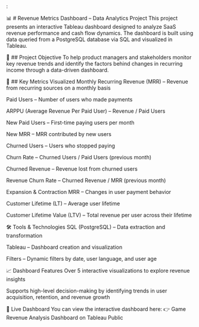 :

📊 # Revenue Metrics Dashboard – Data Analytics Project
This project presents an interactive Tableau dashboard designed to analyze SaaS revenue performance and cash flow dynamics. The dashboard is built using data queried from a PostgreSQL database via SQL and visualized in Tableau.

🔧 ## Project Objective
To help product managers and stakeholders monitor key revenue trends and identify the factors behind changes in recurring income through a data-driven dashboard.

📌 ## Key Metrics Visualized
Monthly Recurring Revenue (MRR) – Revenue from recurring sources on a monthly basis

Paid Users – Number of users who made payments

ARPPU (Average Revenue Per Paid User) – Revenue / Paid Users

New Paid Users – First-time paying users per month

New MRR – MRR contributed by new users

Churned Users – Users who stopped paying

Churn Rate – Churned Users / Paid Users (previous month)

Churned Revenue – Revenue lost from churned users

Revenue Churn Rate – Churned Revenue / MRR (previous month)

Expansion & Contraction MRR – Changes in user payment behavior

Customer Lifetime (LT) – Average user lifetime

Customer Lifetime Value (LTV) – Total revenue per user across their lifetime

🛠️ Tools & Technologies
SQL (PostgreSQL) – Data extraction and transformation

Tableau – Dashboard creation and visualization

Filters – Dynamic filters by date, user language, and user age

📈 Dashboard Features
Over 5 interactive visualizations to explore revenue insights

Supports high-level decision-making by identifying trends in user acquisition, retention, and revenue growth

🔗 Live Dashboard
You can view the interactive dashboard here:
👉 Game Revenue Analysis Dashboard on Tableau Public

